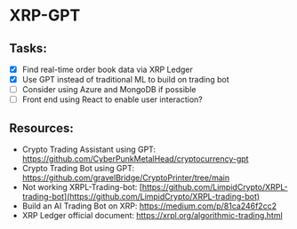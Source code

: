 # XRP-GPT

## Tasks:
- [x] Find real-time order book data via XRP Ledger
- [x] Use GPT instead of traditional ML to build on trading bot
- [ ] Consider using Azure and MongoDB if possible
- [ ] Front end using React to enable user interaction?

## Resources:
- Crypto Trading Assistant using GPT: https://github.com/CyberPunkMetalHead/cryptocurrency-gpt
- Crypto Trading Bot using GPT: https://github.com/gravelBridge/CryptoPrinter/tree/main
- Not working XRPL-Trading-bot: [https://github.com/LimpidCrypto/XRPL-trading-bot](https://github.com/LimpidCrypto/XRPL-trading-bot)
- Build an AI Trading Bot on XRP: https://medium.com/p/81ca246f2cc2
- XRP Ledger official document: https://xrpl.org/algorithmic-trading.html
